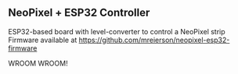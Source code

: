 ## NeoPixel + ESP32 Controller  

ESP32-based board with level-converter to control a NeoPixel strip  
Firmware available at https://github.com/mreierson/neopixel-esp32-firmware

WROOM WROOM!
